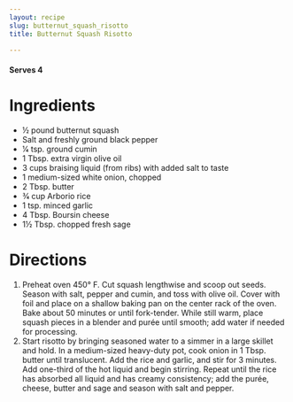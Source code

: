 ```yaml
---
layout: recipe
slug: butternut_squash_risotto
title: Butternut Squash Risotto

---
```


#### Serves 4 

# Ingredients

- ½ pound butternut squash
- Salt and freshly ground black pepper
- 1⁄4 tsp. ground cumin
- 1 Tbsp. extra virgin olive oil
- 3 cups braising liquid (from ribs) with added salt to taste
- 1 medium-sized white onion, chopped
- 2 Tbsp. butter
- 3⁄4 cup Arborio rice
- 1 tsp. minced garlic
- 4 Tbsp. Boursin cheese
- 1½ Tbsp. chopped fresh sage

# Directions 

1. Preheat oven 450° F.  Cut squash lengthwise and scoop out seeds. Season with salt, pepper and cumin, and toss with olive oil. Cover with foil and place on a shallow baking pan on the center rack of the oven. Bake about 50 minutes or until fork-tender. While still warm, place squash pieces in a blender and purée until smooth; add water if needed for processing.
1. Start risotto by bringing seasoned water to a simmer in a large skillet and hold. In a medium-sized heavy-duty pot, cook onion in 1 Tbsp. butter until translucent. Add the rice and garlic, and stir for 3 minutes. Add one-third of the hot liquid and begin stirring. Repeat until the rice has absorbed all liquid and has creamy consistency; add the purée, cheese, butter and sage and season with salt and pepper.

